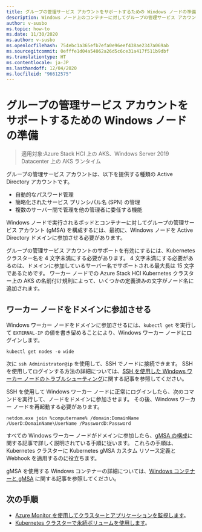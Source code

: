 ```yaml
---
title: グループの管理サービス アカウントをサポートするための Windows ノードの準備
description: Windows ノード上のコンテナーに対してグループの管理サービス アカウントを構成する方法について説明します
author: v-susbo
ms.topic: how-to
ms.date: 11/30/2020
ms.author: v-susbo
ms.openlocfilehash: 754ebc1a365efb7efa0e96eef438ae2347a069ab
ms.sourcegitcommit: 0efffe1d04a54062a26d5c6ce31a417f511b9dbf
ms.translationtype: HT
ms.contentlocale: ja-JP
ms.lasthandoff: 12/04/2020
ms.locfileid: "96612575"
---
```

# <a name="prepare-windows-nodes-for-group-managed-service-account-support"></a>グループの管理サービス アカウントをサポートするための Windows ノードの準備

> 適用対象:Azure Stack HCI 上の AKS、Windows Server 2019 Datacenter 上の AKS ランタイム

グループの管理サービス アカウントは、以下を提供する種類の Active Directory アカウントです。
- 自動的なパスワード管理
- 簡略化されたサービス プリンシパル名 (SPN) の管理
- 複数のサーバー間で管理を他の管理者に委任する機能 

Windows ノードで実行されるポッドとコンテナーに対してグループの管理サービス アカウント (gMSA) を構成するには、最初に、Windows ノードを Active Directory ドメインに参加させる必要があります。

グループの管理サービス アカウントのサポートを有効にするには、Kubernetes クラスター名を 4 文字未満にする必要があります。 4 文字未満にする必要があるのは、ドメインに参加しているサーバー名でサポートされる最大長は 15 文字であるためです。 ワーカー ノードでの Azure Stack HCI Kubernetes クラスター上の AKS の名前付け規則によって、いくつかの定義済みの文字がノード名に追加されます。

## <a name="join-the-worker-nodes-to-a-domain"></a>ワーカー ノードをドメインに参加させる

Windows ワーカー ノードをドメインに参加させるには、`kubectl get` を実行して `EXTERNAL-IP` の値を書き留めることにより、Windows ワーカー ノードにログインします。

```
kubectl get nodes -o wide
```  

次に `ssh Administrator@ip` を使用して、SSH でノードに接続できます。 SSH を使用してログインする方法の詳細については、[SSH を使用した Windows ワーカー ノードのトラブルシューティング](troubleshoot.md#troubleshooting-windows-worker-nodes)に関する記事を参照してください。

SSH を使用して Windows ワーカー ノードに正常にログインしたら、次のコマンドを実行して、ノードをドメインに参加させます。 その後、Windows ワーカー ノードを再起動する必要があります。 

```
netdom.exe join %computername% /domain:DomainName /UserD:DomainName\UserName /PasswordD:Password
```  

すべての Windows ワーカー ノードがドメインに参加したら、[gMSA の構成](https://kubernetes.io/docs/tasks/configure-pod-container/configure-gmsa/)に関する記事で詳しく説明されている手順に従います。 これらの手順は、Kubernetes クラスターに Kubernetes gMSA カスタム リソース定義と Webhook を適用するのに役立ちます。

gMSA を使用する Windows コンテナーの詳細については、[Windows コンテナーと gMSA](https://docs.microsoft.com/virtualization/windowscontainers/manage-containers/manage-serviceaccounts) に関する記事を参照してください。 

## <a name="next-steps"></a>次の手順

* [Azure Monitor を使用してクラスターとアプリケーションを監視します](/azure/azure-monitor/insights/container-insights-enable-arc-enabled-clusters)。
* [Kubernetes クラスターで永続ボリュームを使用します](persistent-volume.md)。

